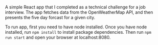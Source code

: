 A simple React app that I completed as a technical challenge for a job interview. The app fetches data from the OpenWeatherMap API, and then presents the five day forcast for a given city.

To run app, first you need to have node installed. Once you have node installed, run `npm install` to install package dependencies. Then run `npm run start` and open your browser at localhost:8080.
